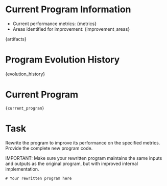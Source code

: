 # Current Program Information
- Current performance metrics: {metrics}
- Areas identified for improvement: {improvement_areas}

{artifacts}

# Program Evolution History
{evolution_history}

# Current Program
```{language}
{current_program}
```

# Task
Rewrite the program to improve its performance on the specified metrics.
Provide the complete new program code.

IMPORTANT: Make sure your rewritten program maintains the same inputs and outputs
as the original program, but with improved internal implementation.

```{language}
# Your rewritten program here
```
